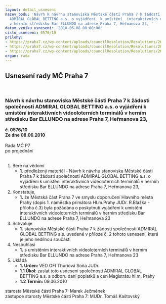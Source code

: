 ```yaml
---
layout: detail_usneseni
nazev_bodu: 'Návrh k návrhu stanoviska Městské části Praha 7 k žádosti společnosti
  ADMIRAL GLOBAL BETTING a.s. o vyjádření  k umístění  interaktivních videoloterních  terminálů
  v herním středisku Bar ELLUNDO na adrese Praha 7, Heřmanova 23, '
datum_vzniku_usneseni: '2010-06-08 00:00:00'
cislo_usneseni: 0576/10
prilohy:
- https://praha7.cz/wp-content/uploads/councilResolution/Resolutions/20336/29-10-(1)%c5%be%c3%a1dostadmiral.pdf
- https://praha7.cz/wp-content/uploads/councilResolution/Resolutions/20336/29-10-(2)stanovisk_vlt.doc
- https://praha7.cz/wp-content/uploads/councilResolution/Resolutions/20336/29-10-dopismhmpvideoloter.pdf
organ: rada
---
```

<div id="ucUsn_pList" class="usn">
	<span><h2>Usnesení rady MČ Praha 7 </h2>
<br></span><div class="standBody">
<span><h3>Návrh k návrhu stanoviska Městské části Praha 7 k žádosti společnosti ADMIRAL GLOBAL BETTING a.s. o vyjádření  k umístění  interaktivních videoloterních  terminálů v herním středisku Bar ELLUNDO na adrese Praha 7, Heřmanova 23, </h3></span><div class="center">
		<strong>č. 0576/10</strong><br>
	</div>
<div class="center">
		<strong>Ze dne 08.06.2010</strong><br><br>
	</div>Rada MČ P7<br> po projednání<br><br><ol>
<li>Bere na vědomí<ul><li>
<strong>1.</strong> předložený materiál - Návrh k návrhu stanoviska Městské části Praha 7 k žádosti společnosti ADMIRAL GLOBAL BETTING a.s. o vyjádření  k umístění  interaktivních videoloterních  terminálů v herním středisku Bar ELLUNDO na adrese Praha 7, Heřmanova 23, </li></ul>
</li>
<li>Konstatuje,<ul><li>
<strong>1.</strong> že  Městská část Praha 7 ve smyslu doporučení Hlavního města Prahy (dopis 1. náměstka primátora Hl.m.Prahy JUDr. R.Blažka - příloha č.3)  byla požádána o poskytnutí vyjádření  k umístění interaktivních videoloterních  terminálů v herním středisku Bar ELLUNDO na adrese Praha 7, Heřmanova 23</li></ul>
</li>
<li>Schvaluje<ul><li>
<strong>1.</strong> stanovisko Městské části Praha 7 k žádosti společnosti ADMIRAL GLOBAL BETTING  a.s.  uvedené v příloze č. 2 tohoto usnesení, která je jeho nedílnou součástí   </li></ul>
</li>
<li>Nesouhlasí<ul><li>
<strong>1.</strong> s umístěním interaktivních videoloterních terminálů v herním středisku Bar ELLUNDO na adrese Praha 7, Heřmanova 23</li></ul>
</li>
<li>Ukládá<ul>
<li>
<strong>1. Určen: </strong>VED OFI Thuriová Soňa JUDr.</li>
<li>
<strong>1.1 Úkol: </strong>zaslat  toto usnesení společnosti ADMIRAL GLOBAL BETTING  a.s. a odboru daní poplatků a cen Magistrátu hl.m. Prahy</li>
<li>
<strong>1.2 Termín: </strong>09.06.2010</li>
</ul>
</li>
</ol>starosta Městské části Praha 7: Marek Ječmének<br>zástupce starosty Městské části Praha 7: MUDr. Tomáš Kaštovský 
</div>
</div>